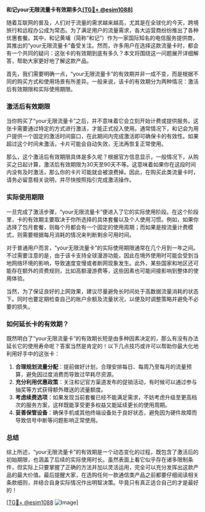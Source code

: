 **和记your无限流量卡有效期多久[[TG💪+ @esim1088](https://t.me/s/esim1088)]**

随着互联网的普及，人们对于流量的需求越来越高，尤其是在全球化的今天，跨境旅行和远程办公成为常态。为了满足用户的流量需求，各大运营商纷纷推出了各种优惠套餐。其中，和记黄埔（简称“和记”）作为一家国际知名的电信服务提供商，其推出的“your无限流量卡”备受关注。然而，许多用户在选择这款流量卡时，都会有一个共同的疑问：这张卡的有效期到底有多久？本文将围绕这一问题展开详细解答，帮助大家更好地了解这款产品。

首先，我们需要明确一点，“your无限流量卡”的有效期并非一成不变，而是根据不同的购买方式和使用场景有所差异。一般来说，该卡的有效期分为两种情况：激活后有效期限和实际使用期限。

### 激活后有效期限

当你购买了“your无限流量卡”之后，并不意味着它会立刻开始计费或提供服务。这张卡需要通过特定的方式进行激活，才能正式投入使用。通常情况下，和记会为用户提供一个固定的激活时间窗口，在此期间内完成激活即可确保卡的有效性。如果超过这个时间未激活，卡片可能会自动失效，无法再恢复正常使用。

那么，这个激活后有效期限具体是多久呢？根据官方信息显示，一般情况下，从购买之日起计算，激活后有效期限为30天至90天不等。这意味着如果你在这段时间内没有及时激活，那么你的卡片可能就会被浪费掉。因此，在购买此类流量卡时，请务必留意相关说明，并尽快按照指引完成激活操作。

### 实际使用期限

一旦完成了激活步骤，“your无限流量卡”便进入了它的实际使用阶段。在这个阶段里，卡的有效期主要取决于你所选择的具体套餐以及个人使用习惯。例如，如果你选择了包月套餐，则每个月都会有一个固定的使用周期；而如果是按流量计费模式，则需要根据每月消耗的情况来判断剩余可用时间。

对于普通用户而言，“your无限流量卡”的实际使用期限通常在几个月到一年之间。不过需要注意的是，由于该卡支持全球漫游功能，因此在境外使用时可能会受到当地网络环境的影响，导致速度变慢或者断网现象发生。此外，某些国家和地区还可能存在额外的资费规则，比如高额漫游费等，这些因素也可能间接影响到整体的使用体验。

当然，为了保证良好的上网效果，建议尽量避免长时间处于高数据流量消耗的状态下。同时也要定期检查自己的账户余额及流量状况，以便及时调整策略并避免不必要的损失。

### 如何延长卡的有效期？

既然明白了“your无限流量卡”的有效期长短是由多种因素决定的，那么有没有办法延长它的使用寿命呢？答案当然是肯定的！以下几点技巧或许可以帮助你最大化地利用好手中的这张卡：

1. **合理规划流量分配**：提前做好计划，合理安排每日、每周乃至每月的流量预算，避免因过度消费而导致过早耗尽资源。
2. **充分利用优惠政策**：关注和记官方渠道发布的促销活动，有时候可以通过参与抽奖等方式获得额外赠送的流量额度。
3. **考虑续费选项**：如果发现当前套餐已经不能满足需求，不妨考虑升级至更高档次的服务方案，这样既能享受更多权益又能延续更长的使用周期。
4. **妥善保管设备**：确保手机或其他终端设备处于良好状态，避免因为硬件故障而导致信号中断等问题影响正常使用。

### 总结

综上所述，“your无限流量卡”的有效期是一个动态变化的过程，既包含了激活后的初始期限，也涵盖了后续的实际使用时长。虽然表面上看它似乎存在诸多限制条件，但实际上只要掌握了正确的方法并加以灵活运用，完全可以充分发挥出这款产品的最大价值。最后提醒大家，在选购任何一款通信类产品之前都要仔细阅读相关条款细则，并结合自身实际情况作出明智决策。毕竟只有真正适合自己的才是最好的！

[[TG💪+ @esim1088](https://t.me/s/esim1088) ![Image](https://i.postimg.cc/4NQfJmqS/Snipaste-2025-05-13-00-14-12.png)]